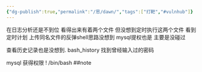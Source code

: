 ```yaml
---
{"dg-publish":true,"permalink":"/思/dawn/","tags":["打靶","#vulnhub"]}
---
```




在日志分析还是不到位 看得出来有着两个文件 但没想到定时执行这两个文件 看到定时计划 上传同名文件的反弹shell思路没想到 mysql提权也是 主要是没碰过

查看历史记录也是没想到. bash_history 找到曾经输入过的密码

mysql 获得权限
\! /bin/bash
##note
